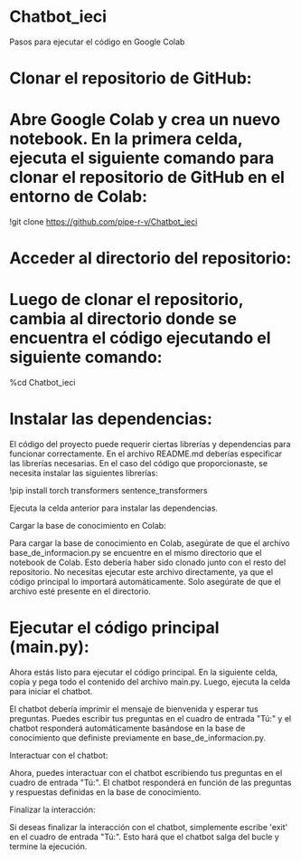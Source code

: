 # Chatbot_ieci
Pasos para ejecutar el código en Google Colab
# Clonar el repositorio de GitHub:

# Abre Google Colab y crea un nuevo notebook. En la primera celda, ejecuta el siguiente comando para clonar el repositorio de GitHub en el entorno de Colab:

!git clone https://github.com/pipe-r-v/Chatbot_ieci

# Acceder al directorio del repositorio:

# Luego de clonar el repositorio, cambia al directorio donde se encuentra el código ejecutando el siguiente comando:

%cd Chatbot_ieci

# Instalar las dependencias:

El código del proyecto puede requerir ciertas librerías y dependencias para funcionar correctamente. En el archivo README.md deberías especificar las librerías necesarias. En el caso del código que proporcionaste, se necesita instalar las siguientes librerías:

!pip install torch transformers sentence_transformers

Ejecuta la celda anterior para instalar las dependencias.

Cargar la base de conocimiento en Colab:

Para cargar la base de conocimiento en Colab, asegúrate de que el archivo base_de_informacion.py se encuentre en el mismo directorio que el notebook de Colab. Esto debería haber sido clonado junto con el resto del repositorio. No necesitas ejecutar este archivo directamente, ya que el código principal lo importará automáticamente. Solo asegúrate de que el archivo esté presente en el directorio.

# Ejecutar el código principal (main.py):

Ahora estás listo para ejecutar el código principal. En la siguiente celda, copia y pega todo el contenido del archivo main.py. Luego, ejecuta la celda para iniciar el chatbot.

El chatbot debería imprimir el mensaje de bienvenida y esperar tus preguntas. Puedes escribir tus preguntas en el cuadro de entrada "Tú:" y el chatbot responderá automáticamente basándose en la base de conocimiento que definiste previamente en base_de_informacion.py.

Interactuar con el chatbot:

Ahora, puedes interactuar con el chatbot escribiendo tus preguntas en el cuadro de entrada "Tú:". El chatbot responderá en función de las preguntas y respuestas definidas en la base de conocimiento.

Finalizar la interacción:

Si deseas finalizar la interacción con el chatbot, simplemente escribe 'exit' en el cuadro de entrada "Tú:". Esto hará que el chatbot salga del bucle y termine la ejecución.
